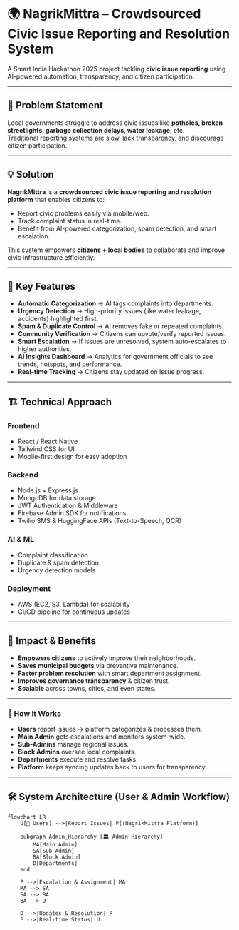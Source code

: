 # 🌍 NagrikMittra – Crowdsourced Civic Issue Reporting and Resolution System  

A Smart India Hackathon 2025 project tackling **civic issue reporting** using AI-powered automation, transparency, and citizen participation.  

---

## 📌 Problem Statement
Local governments struggle to address civic issues like **potholes, broken streetlights, garbage collection delays, water leakage**, etc.  
Traditional reporting systems are slow, lack transparency, and discourage citizen participation.  

---

## 💡 Solution
**NagrikMittra** is a **crowdsourced civic issue reporting and resolution platform** that enables citizens to:  
- Report civic problems easily via mobile/web.  
- Track complaint status in real-time.  
- Benefit from AI-powered categorization, spam detection, and smart escalation.  

This system empowers **citizens + local bodies** to collaborate and improve civic infrastructure efficiently.  



---

## 🚀 Key Features
- **Automatic Categorization** → AI tags complaints into departments.  
- **Urgency Detection** → High-priority issues (like water leakage, accidents) highlighted first.  
- **Spam & Duplicate Control** → AI removes fake or repeated complaints.  
- **Community Verification** → Citizens can upvote/verify reported issues.  
- **Smart Escalation** → If issues are unresolved, system auto-escalates to higher authorities.  
- **AI Insights Dashboard** → Analytics for government officials to see trends, hotspots, and performance.  
- **Real-time Tracking** → Citizens stay updated on issue progress.  

---

## 🏗️ Technical Approach
### **Frontend**
- React / React Native  
- Tailwind CSS for UI  
- Mobile-first design for easy adoption  

### **Backend**
- Node.js + Express.js  
- MongoDB for data storage  
- JWT Authentication & Middleware  
- Firebase Admin SDK for notifications  
- Twilio SMS & HuggingFace APIs (Text-to-Speech, OCR)  

### **AI & ML**
- Complaint classification  
- Duplicate & spam detection  
- Urgency detection models  

### **Deployment**
- AWS (EC2, S3, Lambda) for scalability  
- CI/CD pipeline for continuous updates  

---

## 🌟 Impact & Benefits

- **Empowers citizens** to actively improve their neighborhoods.  
- **Saves municipal budgets** via preventive maintenance.  
- **Faster problem resolution** with smart department assignment.  
- **Improves governance transparency** & citizen trust.  
- **Scalable** across towns, cities, and even states.  

---

### 🔎 How it Works
- **Users** report issues → platform categorizes & processes them.  
- **Main Admin** gets escalations and monitors system-wide.  
- **Sub-Admins** manage regional issues.  
- **Block Admins** oversee local complaints.  
- **Departments** execute and resolve tasks.  
- **Platform** keeps syncing updates back to users for transparency.  

---

## 🛠️ System Architecture (User & Admin Workflow)

```mermaid
flowchart LR
    U[👤 Users] -->|Report Issues| P[(NagrikMittra Platform)]

    subgraph Admin_Hierarchy [🏛️ Admin Hierarchy]
        MA[Main Admin]
        SA[Sub-Admin]
        BA[Block Admin]
        D[Departments]
    end

    P -->|Escalation & Assignment| MA
    MA --> SA
    SA --> BA
    BA --> D

    D -->|Updates & Resolution| P
    P -->|Real-time Status| U







